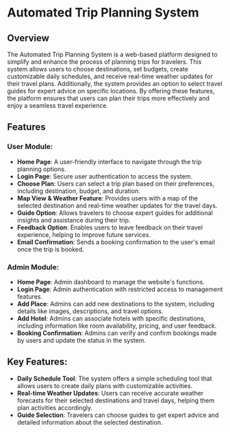 # Automated Trip Planning System

## Overview

The Automated Trip Planning System is a web-based platform designed to simplify and enhance the process of planning trips for travelers. This system allows users to choose destinations, set budgets, create customizable daily schedules, and receive real-time weather updates for their travel plans. Additionally, the system provides an option to select travel guides for expert advice on specific locations. By offering these features, the platform ensures that users can plan their trips more effectively and enjoy a seamless travel experience.

## Features

### User Module:
- **Home Page**: A user-friendly interface to navigate through the trip planning options.
- **Login Page**: Secure user authentication to access the system.
- **Choose Plan**: Users can select a trip plan based on their preferences, including destination, budget, and duration.
- **Map View & Weather Feature**: Provides users with a map of the selected destination and real-time weather updates for the travel days.
- **Guide Option**: Allows travelers to choose expert guides for additional insights and assistance during their trip.
- **Feedback Option**: Enables users to leave feedback on their travel experience, helping to improve future services.
- **Email Confirmation**: Sends a booking confirmation to the user's email once the trip is booked.

### Admin Module:
- **Home Page**: Admin dashboard to manage the website's functions.
- **Login Page**: Admin authentication with restricted access to management features.
- **Add Place**: Admins can add new destinations to the system, including details like images, descriptions, and travel options.
- **Add Hotel**: Admins can associate hotels with specific destinations, including information like room availability, pricing, and user feedback.
- **Booking Confirmation**: Admins can verify and confirm bookings made by users and update the status in the system.

## Key Features:
- **Daily Schedule Tool**: The system offers a simple scheduling tool that allows users to create daily plans with customizable activities.
- **Real-time Weather Updates**: Users can receive accurate weather forecasts for their selected destinations and travel days, helping them plan activities accordingly.
- **Guide Selection**: Travelers can choose guides to get expert advice and detailed information about the selected destination.
